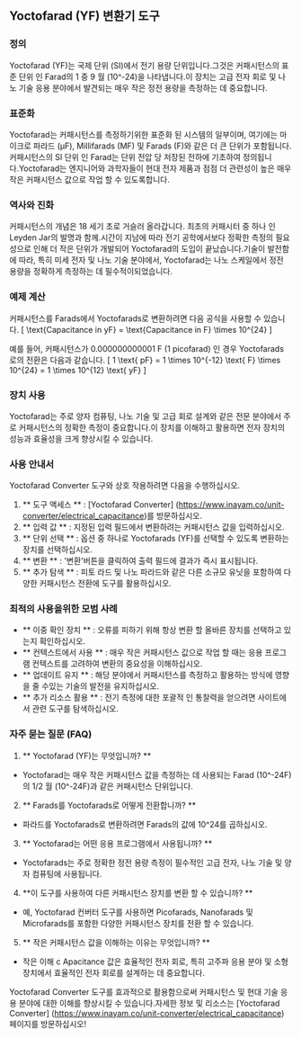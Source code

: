 ## Yoctofarad (YF) 변환기 도구

### 정의
Yoctofarad (YF)는 국제 단위 (SI)에서 전기 용량 단위입니다.그것은 커패시턴스의 표준 단위 인 Farad의 1 중 9 월 (10^-24)을 나타냅니다.이 장치는 고급 전자 회로 및 나노 기술 응용 분야에서 발견되는 매우 작은 정전 용량을 측정하는 데 중요합니다.

### 표준화
Yoctofarad는 커패시턴스를 측정하기위한 표준화 된 시스템의 일부이며, 여기에는 마이크로 파라드 (µF), Millifarads (MF) 및 Farads (F)와 같은 더 큰 단위가 포함됩니다.커패시턴스의 SI 단위 인 Farad는 단위 전압 당 저장된 전하에 기초하여 정의됩니다.Yoctofarad는 엔지니어와 과학자들이 현대 전자 제품과 점점 더 관련성이 높은 매우 작은 커패시턴스 값으로 작업 할 수 있도록합니다.

### 역사와 진화
커패시턴스의 개념은 18 세기 초로 거슬러 올라갑니다. 최초의 커패시터 중 하나 인 Leyden Jar의 발명과 함께.시간이 지남에 따라 전기 공학에서보다 정확한 측정의 필요성으로 인해 더 작은 단위가 개발되어 Yoctofarad의 도입이 끝났습니다.기술이 발전함에 따라, 특히 미세 전자 및 나노 기술 분야에서, Yoctofarad는 나노 스케일에서 정전 용량을 정확하게 측정하는 데 필수적이되었습니다.

### 예제 계산
커패시턴스를 Farads에서 Yoctofarads로 변환하려면 다음 공식을 사용할 수 있습니다.
\[ \text{Capacitance in yF} = \text{Capacitance in F} \times 10^{24} \]

예를 들어, 커패시턴스가 0.000000000001 F (1 picofarad) 인 경우 Yoctofarads 로의 전환은 다음과 같습니다.
\[ 1 \text{ pF} = 1 \times 10^{-12} \text{ F} \times 10^{24} = 1 \times 10^{12} \text{ yF} \]

### 장치 사용
Yoctofarad는 주로 양자 컴퓨팅, 나노 기술 및 고급 회로 설계와 같은 전문 분야에서 주로 커패시턴스의 정확한 측정이 중요합니다.이 장치를 이해하고 활용하면 전자 장치의 성능과 효율성을 크게 향상시킬 수 있습니다.

### 사용 안내서
Yoctofarad Converter 도구와 상호 작용하려면 다음을 수행하십시오.
1. ** 도구 액세스 ** : [Yoctofarad Converter] (https://www.inayam.co/unit-converter/electrical_capacitance)를 방문하십시오.
2. ** 입력 값 ** : 지정된 입력 필드에서 변환하려는 커패시턴스 값을 입력하십시오.
3. ** 단위 선택 ** : 옵션 중 하나로 Yoctofarads (YF)를 선택할 수 있도록 변환하는 장치를 선택하십시오.
4. ** 변환 ** : '변환'버튼을 클릭하여 출력 필드에 결과가 즉시 표시됩니다.
5. ** 추가 탐색 ** : 피토 라드 및 나노 파라드와 같은 다른 소규모 유닛을 포함하여 다양한 커패시턴스 전환에 도구를 활용하십시오.

### 최적의 사용을위한 모범 사례
- ** 이중 확인 장치 ** : 오류를 피하기 위해 항상 변환 할 올바른 장치를 선택하고 있는지 확인하십시오.
- ** 컨텍스트에서 사용 ** : 매우 작은 커패시턴스 값으로 작업 할 때는 응용 프로그램 컨텍스트를 고려하여 변환의 중요성을 이해하십시오.
- ** 업데이트 유지 ** : 해당 분야에서 커패시턴스를 측정하고 활용하는 방식에 영향을 줄 수있는 기술의 발전을 유지하십시오.
- ** 추가 리소스 활용 ** : 전기 측정에 대한 포괄적 인 통찰력을 얻으려면 사이트에서 관련 도구를 탐색하십시오.

### 자주 묻는 질문 (FAQ)

1. ** Yoctofarad (YF)는 무엇입니까? **
- Yoctofarad는 매우 작은 커패시턴스 값을 측정하는 데 사용되는 Farad (10^-24F)의 1/2 월 (10^-24F)과 같은 커패시턴스 단위입니다.

2. ** Farads를 Yoctofarads로 어떻게 전환합니까? **
- 파라드를 Yoctofarads로 변환하려면 Farads의 값에 10^24를 곱하십시오.

3. ** Yoctofarad는 어떤 응용 프로그램에서 사용됩니까? **
- Yoctofarads는 주로 정확한 정전 용량 측정이 필수적인 고급 전자, 나노 기술 및 양자 컴퓨팅에 사용됩니다.

4. **이 도구를 사용하여 다른 커패시턴스 장치를 변환 할 수 있습니까? **
- 예, Yoctofarad 컨버터 도구를 사용하면 Picofarads, Nanofarads 및 Microfarads를 포함한 다양한 커패시턴스 장치를 전환 할 수 있습니다.

5. ** 작은 커패시턴스 값을 이해하는 이유는 무엇입니까? **
- 작은 이해 c Apacitance 값은 효율적인 전자 회로, 특히 고주파 응용 분야 및 소형 장치에서 효율적인 전자 회로를 설계하는 데 중요합니다.

Yoctofarad Converter 도구를 효과적으로 활용함으로써 커패시턴스 및 현대 기술 응용 분야에 대한 이해를 향상시킬 수 있습니다.자세한 정보 및 리소스는 [Yoctofarad Converter] (https://www.inayam.co/unit-converter/electrical_capacitance) 페이지를 방문하십시오!